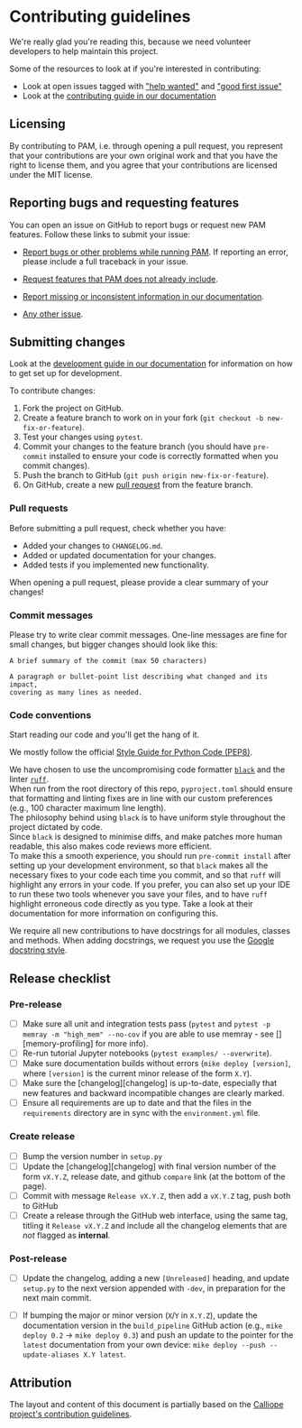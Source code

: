 # Contributing guidelines

We're really glad you're reading this, because we need volunteer developers to help maintain this project.

Some of the resources to look at if you're interested in contributing:

* Look at open issues tagged with ["help wanted"](https://github.com/arup-group/pam/issues?q=is%3Aissue+is%3Aopen+label%3A%22help+wanted%22) and ["good first issue"](https://github.com/arup-group/pam/issues?q=is%3Aissue+is%3Aopen+label%3A%22good+first+issue%22)
* Look at the [contributing guide in our documentation](https://arup-group.github.io/pam/contributing)

## Licensing

By contributing to PAM, i.e. through opening a pull request, you represent that your contributions are your own original work and that you have the right to license them, and you agree that your contributions are licensed under the MIT license.

## Reporting bugs and requesting features 

You can open an issue on GitHub to report bugs or request new PAM features.
Follow these links to submit your issue:

- [Report bugs or other problems while running PAM](https://github.com/arup-group/pam/issues/new?template=BUG-REPORT.yml). 
If reporting an error, please include a full traceback in your issue.

- [Request features that PAM does not already include](https://github.com/arup-group/pam/issues/new?template=FEATURE-REQUEST.yml).


- [Report missing or inconsistent information in our documentation](https://github.com/arup-group/pam/issues/new?template=DOCS.yml).

- [Any other issue](https://github.com/arup-group/pam/issues/new).

## Submitting changes

Look at the [development guide in our documentation](https://arup-group.github.io/pam/contributing/coding) for information on how to get set up for development.

<!--- the "--8<--" html comments define what part of this file to add to the index page of the documentation -->
<!--- --8<-- [start:docs] -->

To contribute changes:

1. Fork the project on GitHub.
2. Create a feature branch to work on in your fork (`git checkout -b new-fix-or-feature`).
3. Test your changes using `pytest`.
4. Commit your changes to the feature branch (you should have `pre-commit` installed to ensure your code is correctly formatted when you commit changes).
5. Push the branch to GitHub (`git push origin new-fix-or-feature`).
6. On GitHub, create a new [pull request](https://github.com/arup-group/pam/pull/new/main) from the feature branch.

### Pull requests

Before submitting a pull request, check whether you have:

* Added your changes to `CHANGELOG.md`.
* Added or updated documentation for your changes.
* Added tests if you implemented new functionality.

When opening a pull request, please provide a clear summary of your changes!

### Commit messages

Please try to write clear commit messages. One-line messages are fine for small changes, but bigger changes should look like this:

    A brief summary of the commit (max 50 characters)

    A paragraph or bullet-point list describing what changed and its impact,
    covering as many lines as needed.

### Code conventions

Start reading our code and you'll get the hang of it.

We mostly follow the official [Style Guide for Python Code (PEP8)](https://www.python.org/dev/peps/pep-0008/).

We have chosen to use the uncompromising code formatter [`black`](https://github.com/psf/black/) and the linter [`ruff`](https://beta.ruff.rs/docs/).  
When run from the root directory of this repo, `pyproject.toml` should ensure that formatting and linting fixes are in line with our custom preferences (e.g., 100 character maximum line length).  
The philosophy behind using `black` is to have uniform style throughout the project dictated by code.  
Since `black` is designed to minimise diffs, and make patches more human readable, this also makes code reviews more efficient.  
To make this a smooth experience, you should run `pre-commit install` after setting up your development environment, so that `black` makes all the necessary fixes to your code each time you commit, and so that `ruff` will highlight any errors in your code. 
If you prefer, you can also set up your IDE to run these two tools whenever you save your files, and to have `ruff` highlight erroneous code directly as you type.
Take a look at their documentation for more information on configuring this.

We require all new contributions to have docstrings for all modules, classes and methods.
When adding docstrings, we request you use the [Google docstring style](https://google.github.io/styleguide/pyguide.html#38-comments-and-docstrings).

## Release checklist

### Pre-release

- [ ] Make sure all unit and integration tests pass (`pytest` and `pytest -p memray -m "high_mem" --no-cov` if you are able to use memray - see [][memory-profiling] for more info).
- [ ] Re-run tutorial Jupyter notebooks (`pytest examples/ --overwrite`).
- [ ] Make sure documentation builds without errors (`mike deploy [version]`, where `[version]` is the current minor release of the form `X.Y`).
- [ ] Make sure the [changelog][changelog] is up-to-date, especially that new features and backward incompatible changes are clearly marked.
- [ ] Ensure all requirements are up to date and that the files in the `requirements` directory are in sync with the `environment.yml` file.

### Create release

- [ ] Bump the version number in `setup.py`
- [ ] Update the [changelog][changelog] with final version number of the form `vX.Y.Z`, release date, and github `compare` link (at the bottom of the page).
- [ ] Commit with message `Release vX.Y.Z`, then add a `vX.Y.Z` tag, push both to GitHub
- [ ] Create a release through the GitHub web interface, using the same tag, titling it `Release vX.Y.Z` and include all the changelog elements that are *not* flagged as **internal**.

### Post-release

- [ ] Update the changelog, adding a new `[Unreleased]` heading, and update `setup.py` to the next version appended with `-dev`, in preparation for the next main commit.
- [ ] If bumping the major or minor version (`X`/`Y` in `X.Y.Z`), update the documentation version in the `build_pipeline` GitHub action (e.g., `mike deploy 0.2` -> `mike deploy 0.3`) and push an update to the pointer for the `latest` documentation from your own device: `mike deploy --push --update-aliases X.Y latest`.


<!--- --8<-- [end:docs] -->

## Attribution

The layout and content of this document is partially based on the [Calliope project's contribution guidelines](https://github.com/calliope-project/calliope/blob/main/CONTRIBUTING.md).
